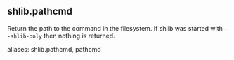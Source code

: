 ## shlib.pathcmd <command>

Return the path to the command in the filesystem.  If shlib was started with `--shlib-only` then nothing is returned.

aliases: shlib.pathcmd, pathcmd
